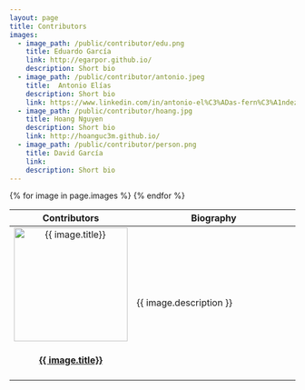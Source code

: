 ```yaml
---
layout: page
title: Contributors
images:
  - image_path: /public/contributor/edu.png
    title: Eduardo García
    link: http://egarpor.github.io/
    description: Short bio
  - image_path: /public/contributor/antonio.jpeg
    title:  Antonio Elías 
    description: Short bio    
    link: https://www.linkedin.com/in/antonio-el%C3%ADas-fern%C3%A1ndez-656ab495/
  - image_path: /public/contributor/hoang.jpg
    title: Hoang Nguyen
    description: Short bio
    link: http://hoanguc3m.github.io/
  - image_path: /public/contributor/person.png
    title: David García
    link:   
    description: Short bio
---
```


<table>
<colgroup>
<col width="30%" />
<col width="70%" />
</colgroup>
<thead>
<tr class="header">
<th>Contributors</th>
<th>Biography</th>
</tr>
</thead>
<tbody>
{% for image in page.images %}
<tr>
<td align="center">
      <a href="{{ image.link }}">
        <img src="{{ image.image_path }}" width="200" alt="{{ image.title}}" class="avatar"/> 
        <h4>{{ image.title}}</h4>
      </a> 
</td>
<td>     
      <p>{{ image.description }}</p>
</td>
</tr>
{% endfor %}
</tbody>
</table>
